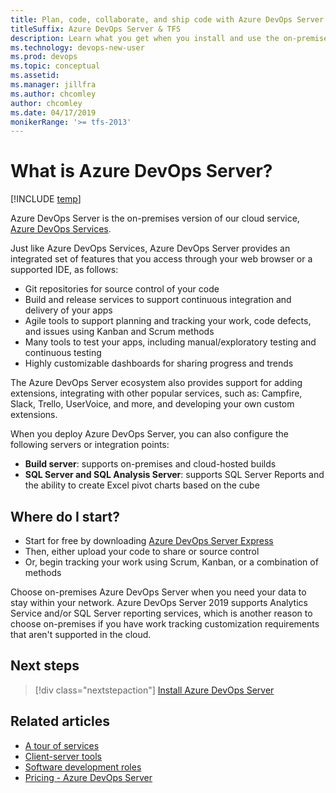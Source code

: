 ```yaml
---
title: Plan, code, collaborate, and ship code with Azure DevOps Server   
titleSuffix: Azure DevOps Server & TFS
description: Learn what you get when you install and use the on-premises Azure DevOps Server 
ms.technology: devops-new-user 
ms.prod: devops
ms.topic: conceptual
ms.assetid:  
ms.manager: jillfra
ms.author: chcomley
author: chcomley
ms.date: 04/17/2019
monikerRange: '>= tfs-2013'
---
```


# What is Azure DevOps Server?

[!INCLUDE [temp](../_shared/version-tfs-all-versions.md)]

Azure DevOps Server is the on-premises version of our cloud service, [Azure DevOps Services](what-is-azure-devops-services.md).  

Just like Azure DevOps Services, Azure DevOps Server provides an integrated set of features that you access through your web browser or a supported IDE, as follows:

- Git repositories for source control of your code
- Build and release services to support continuous integration and delivery of your apps
- Agile tools to support planning and tracking your work, code defects, and issues using Kanban and Scrum methods
- Many tools to test your apps, including manual/exploratory testing and continuous testing
- Highly customizable dashboards for sharing progress and trends

The Azure DevOps Server ecosystem also provides support for adding extensions, integrating with other popular services, such as: Campfire, Slack, Trello, UserVoice, and more, and developing your own custom extensions.  

When you deploy Azure DevOps Server, you can also configure the following servers or integration points:

- **Build server**: supports on-premises and cloud-hosted builds
- **SQL Server and SQL Analysis Server**: supports SQL Server Reports and the ability to create Excel pivot charts based on the cube

## Where do I start?

- Start for free by downloading [Azure DevOps Server Express](https://go.microsoft.com/fwlink/?LinkId=2041269&clcid=0x409)
- Then, either upload your code to share or source control
- Or, begin tracking your work using Scrum, Kanban, or a combination of methods

Choose on-premises Azure DevOps Server when you need your data to stay within your network. Azure DevOps Server 2019 supports Analytics Service and/or SQL Server reporting services, which is another reason to choose on-premises if you have work tracking customization requirements that aren't supported in the cloud.

<!---
[![Install Azure DevOps Server](_img/what-is-azure-devops-server-install-step-1.png)](/azure/devops/server/install/single-server)[![Create a project](_img/what-is-tfs-create-team-project-step-2.png)](../organizations/projects/create-project.md)[![Add team members](_img/what-is-tfs-add-code-step-3.png)](/../repos/git/create-new-repo?toc=/azure/devops/user-guide/toc.json&bc=/azure/devops/user-guide/breadcrumb/toc.json )
-->

## Next steps  

> [!div class="nextstepaction"]
> [Install Azure DevOps Server](/azure/devops/server/install/single-server)

## Related articles

- [A tour of services](services.md)  
- [Client-server tools](tools.md)
- [Software development roles](roles.md)
- [Pricing - Azure DevOps Server](https://visualstudio.microsoft.com/team-services/tfs-pricing/)
